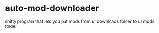 # auto-mod-downloader
shitty program that lets you put mods from ur downloads folder to ur mods folder
